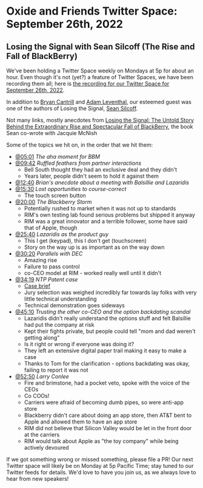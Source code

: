 # Oxide and Friends Twitter Space: September 26th, 2022

## Losing the Signal with Sean Silcoff (The Rise and Fall of BlackBerry)

We've been holding a Twitter Space weekly on Mondays at 5p for about an hour.
Even though it's not (yet?) a feature of Twitter Spaces, we have been
recording them all; here is
[the recording for our Twitter Space for September 26th, 2022](https://youtu.be/68TVcHeBsBU).

In addition to
[Bryan Cantrill](https://twitter.com/bcantrill) and
[Adam Leventhal](https://twitter.com/ahl),
our esteemed guest was one of the authors of Losing the Signal,
[Sean Silcoff](https://twitter.com/SeanSilcoff).

Not many links, mostly anecdotes from [Losing the Signal: The Untold Story Behind the Extraordinary Rise and Spectacular Fall of BlackBerry](https://www.amazon.com/Losing-Signal-Extraordinary-Spectacular-BlackBerry-ebook/dp/B00Q20ASVS), the book Sean co-wrote with Jacquie McNish

Some of the topics we hit on, in the order that we hit them:

- [@05:01](https://youtu.be/68TVcHeBsBU?t=301)
  *The aha moment for BBM*
- [@09:42](https://youtu.be/68TVcHeBsBU?t=582)
  *Ruffled feathers from partner interactions*
  + Bell South thought they had an exclusive deal and they didn't
  + Years later, people didn't seem to hold it against them
- [@12:40](https://youtu.be/68TVcHeBsBU?t=760)
  *Brian's anecdote about a meeting with Balsillie and Lazaridis*
- [@15:30](https://youtu.be/68TVcHeBsBU?t=930)
  *Lost opportunities to course-correct*
  + The touch screen button
- [@20:00](https://youtu.be/68TVcHeBsBU?t=1200)
  *The Blackberry Storm*
  + Potentially rushed to market when it was not up to standards
  + RIM's own testing lab found serious problems but shipped it anyway
  + RIM was a great innovator and a terrible follower, some have said that of Apple, though
- [@25:40](https://youtu.be/68TVcHeBsBU?t=1540)
  *Lazaridis as the product guy*
  + This I get (keypad), this I don't get (touchscreen)
  + Story on the way up is as important as on the way down
- [@30:20](https://youtu.be/68TVcHeBsBU?t=1820)
  *Parallels with DEC*
  + Amazing rise
  + Failure to pass control
  + co-CEO model at RIM - worked really well until it didn't
- [@34:19](https://youtu.be/68TVcHeBsBU?t=2059)
  *NTP Patent case*
  + [Case brief](https://www.lexisnexis.com/community/casebrief/p/casebrief-ntp-inc-v-research-in-motion-ltd)
  + Jury selection was weighed incredibly far towards lay folks with very little technical understanding
  + Technical demonstration goes sideways
- [@45:10](https://youtu.be/68TVcHeBsBU?t=2710)
  *Trusting the other co-CEO and the option backdating scandal*
  + Lazaridis didn't really understand the options stuff and felt Balsillie had put the company at risk
  + Kept their fights private, but people could tell "mom and dad weren't getting along"
  + Is it right or wrong if everyone was doing it?
  + They left an extensive digital paper trail making it easy to make a case
  + Thanks to Tom for the clarification - options backdating was okay, failing to report it was not
- [@52:50](https://youtu.be/68TVcHeBsBU?t=3170)
  *Larry Conlee*
  + Fire and brimstone, had a pocket veto, spoke with the voice of the CEOs
  + Co COOs!
  + Carriers were afraid of becoming dumb pipes, so were anti-app store
  + Blackberry didn't care about doing an app store, then AT&T bent to Apple and allowed them to have an app store
  + RIM did not believe that Silicon Valley would be let in the front door at the carriers
  + RIM would talk about Apple as "the toy company" while being actively devoured

If we got something wrong or missed something, please file a PR!
Our next Twitter space will likely be on Monday at 5p Pacific Time; stay tuned
to our Twitter feeds for details.  We'd love to have you join us, as we
always love to hear from new speakers!

